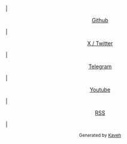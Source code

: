 | <p style="text-align: center;"><a href="https://github.com/MahdiMirzadeh">Github</a><p> | <p style="text-align: center;"><a href="https://x.com/MahdiMirzade">X / Twitter</a><p> | <p style="text-align: center;"><a href="https://t.me/MahdiMirzade">Telegram</a><p> | <p style="text-align: center;"><a href="https://www.youtube.com/@MahdiMirzade">Youtube</a><p> | <p style="text-align: center;"><a href="/blog.xml">RSS</a><p> |

<p style="text-align: center"><small>Generated by <a href="https://github.com/MahdiMirzadeh/Kaveh">Kaveh</a></small></p>
